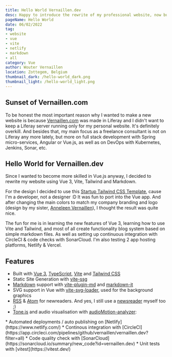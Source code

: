 ```yaml
---
title: Hello World Vernaillen.dev
desc: Happy to introduce the rewrite of my professional website, now built with Vue 3, Vite, Tailwind and Markdown
pageName: Hello World
date: 06/02/2022
tag:
- website
- vue
- vite
- netlify
- markdown
- all
category: Vue
author: Wouter Vernaillen
location: Zottegem, Belgium
thumbnail_dark: /hello-world_dark.png
thumbnail_light: /hello-world_light.png
---
```


## Sunset of Vernaillen.com

To be honest the most important reason why I wanted to make a new website is because [Vernaillen.com](https://www.vernaillen.com) was made in Liferay and I didn't want to keep a Liferay server running only for my personal website. It's definitely overkill.
And besides that, my main focus as a freelance consultant is not on Liferay any more lately, but more on full stack development with Spring micro-services, Angular or Vue.js, as well as on DevOps with Kubernetes, Jenkins, Sonar, etc.

## Hello World for Vernaillen.dev

Since I wanted to become more skilled in Vue.js anyway, I decided to rewrite my website using Vue 3, Vite, Tailwind and Markdown.

For the design I decided to use this [Startup Tailwind CSS Template](https://tailwindtemplates.co/templates/startup), cause I'm a developer, not a designer :D
It was fun to port into the Vue app. And after changing the main colors to match my company branding and logo (design by my sister, [Anneleen Vernaillen](https://www.anneleenvernaillen.com)), I thought the result was quite nice.

The fun for me is in learning the new features of Vue 3, learning how to use Vite and Tailwind, and most of all create functionality blog system based on simple markdown files.
As well as setting up continuous integration with CircleCI & code checks with SonarCloud. I'm also testing 2 app hosting platforms, Netlify & Vercel.

## Features

* Built with [Vue 3](https://vuejs.org/), [TypeScript](https://vuejs.org/guide/typescript/overview.html), [Vite](https://vitejs.dev/) and [Tailwind CSS](https://tailwindcss.com/)
* Static Site Generation with [vite-ssg](https://github.com/antfu/vite-ssg)
* [Markdown](https://daringfireball.net/projects/markdown/) support with [vite-plugin-md](https://github.com/antfu/vite-plugin-md) and [markdown-it](https://markdown-it.github.io/)
* SVG support in Vue with [vite-svg-loader](https://github.com/jpkleemans/vite-svg-loader), used for the background graphics
* <font-awesome-icon :icon="['fas', 'rss']" /> [RSS](https://vernaillen.dev/feed.xml) & [Atom](https://vernaillen.dev/feed.xml) for newreaders.  And yes, I still use a [newsreader](https://feedly.com) myself too ;)
* [Tone.js](https://tonejs.github.io/) and audio visualisation with [audioMotion-analyzer](https://audiomotion.dev/):
 <player-controls extended smaller />
* Automated deployments / auto publishing on [Netlify](https://www.netlify.com/)
* Continous integration with [CircleCI](https://app.circleci.com/pipelines/github/vernaillen/vernaillen.dev?filter=all)
* Code quality check with [SonarCloud](https://sonarcloud.io/summary/new_code?id=vernaillen.dev)
* Unit tests with [vitest](https://vitest.dev/)
